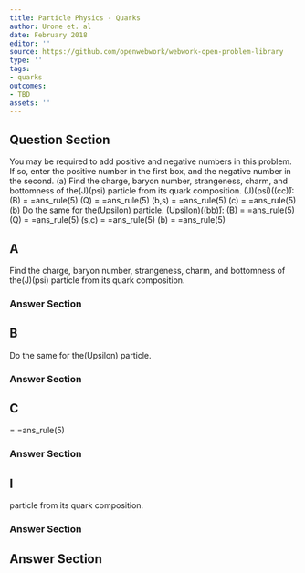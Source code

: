 ```yaml
---
title: Particle Physics - Quarks
author: Urone et. al
date: February 2018
editor: ''
source: https://github.com/openwebwork/webwork-open-problem-library
type: ''
tags:
- quarks
outcomes:
- TBD
assets: ''
---
```


## Question Section 

You may be required to add positive and negative numbers in this problem. If so, enter the positive number in the first box, and the negative number in the second.
(a) Find the charge, baryon number, strangeness, charm, and bottomness of the(J)(psi) particle from its quark composition. 
(J)(psi)((cc)&#772;):
(B) = =ans_rule(5) 
(Q) = =ans_rule(5)
(b,s) = =ans_rule(5)
(c) = =ans_rule(5)
(b) Do the same for the(Upsilon) particle.
(Upsilon)((bb)&#772;):
(B) = =ans_rule(5)
(Q) = =ans_rule(5)
(s,c) = =ans_rule(5)
(b) = =ans_rule(5)

## A
Find the charge, baryon number, strangeness, charm, and bottomness of the(J)(psi) particle from its quark composition. 
### Answer Section
## B
Do the same for the(Upsilon) particle.
### Answer Section
## C
= =ans_rule(5)
### Answer Section
## I
particle from its quark composition. 
### Answer Section


## Answer Section

